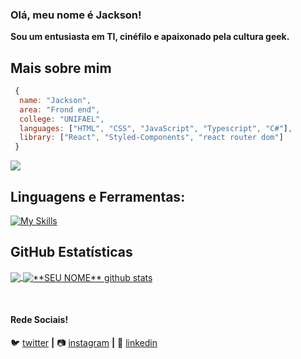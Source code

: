 ###  Olá, meu nome é <strong>Jackson!</strong>

**Sou um entusiasta em TI, cinéfilo e apaixonado pela cultura geek.**

## Mais sobre mim



````js
 {
  name: "Jackson",
  area: "Frond end",
  college: "UNIFAEL",
  languages: ["HTML", "CSS", "JavaScript", "Typescript", "C#"],
  library: ["React", "Styled-Components", "react router dom"]
 }
````
<img  max-width="120" src="https://media.giphy.com/media/JIX9t2j0ZTN9S/giphy.gif" />

## **Linguagens e Ferramentas:**  


[![My Skills](https://skillicons.dev/icons?i=js,html,css,react,styledcomponents,vite)](https://skillicons.dev)
<!--
<code><img height="32" src="https://raw.githubusercontent.com/github/explore/80688e429a7d4ef2fca1e82350fe8e3517d3494d/topics/nodejs/nodejs.png" alt="Nodejs"/></code>
<code><img height="32" src="https://raw.githubusercontent.com/github/explore/80688e429a7d4ef2fca1e82350fe8e3517d3494d/topics/angular/angular.png" alt="Angular"/></code>
<code><img height="32" src="https://raw.githubusercontent.com/github/explore/80688e429a7d4ef2fca1e82350fe8e3517d3494d/topics/mysql/mysql.png" alt="MySQL"/></code>
<code><img height="32" src="https://raw.githubusercontent.com/github/explore/80688e429a7d4ef2fca1e82350fe8e3517d3494d/topics/postgresql/postgresql.png" alt="PostegreSQL"/></code>
<code><img height="32" src="https://raw.githubusercontent.com/github/explore/80688e429a7d4ef2fca1e82350fe8e3517d3494d/topics/mongodb/mongodb.png" alt="MongoDB"/></code>

https://github.com/tandpfun/skill-icons
-->

## **GitHub Estatísticas**

<a href="https://github.com/Gurupreet">
  <img align="center" src="https://github-readme-stats.vercel.app/api/top-langs/?username=jacks0nsilva&theme=dracula&hide_langs_below=1" />
</a>

<a href="https://github.com/Gurupreet">
 <img align="center" src="https://github-readme-stats.vercel.app/api?username=jacks0nsilva&show_icons=true&theme=dracula&line_height=27" alt="**SEU NOME** github stats"/>
</a>

[twitter]: https://twitter.com/SEUTWITTER
[instagram]: https://www.instagram.com/jacks0n_ss/
[linkedin]: https://www.linkedin.com/in/jacksonn-silva/
<br>

#### Rede Sociais!


🐦 [twitter][twitter] **|** 
📷 [instagram][instagram] **|** 
👔 [linkedin][linkedin]

